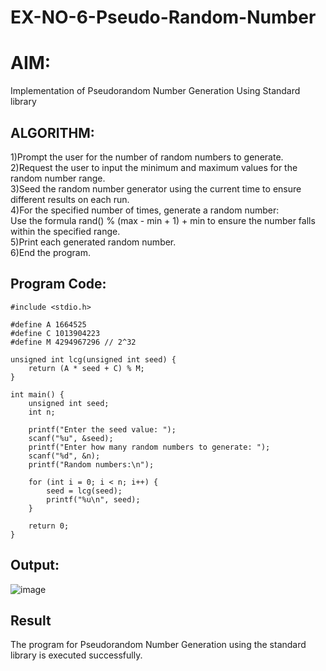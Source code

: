 # EX-NO-6-Pseudo-Random-Number

# AIM: 

Implementation of Pseudorandom Number Generation Using Standard library


## ALGORITHM:

1)Prompt the user for the number of random numbers to generate.</br>
2)Request the user to input the minimum and maximum values for the random number range.</br>
3)Seed the random number generator using the current time to ensure different results on each run.</br>
4)For the specified number of times, generate a random number:</br>
    Use the formula rand() % (max - min + 1) + min to ensure the number falls within the specified range.</br>
5)Print each generated random number.</br>
6)End the program.</br>

## Program Code:

```
#include <stdio.h>

#define A 1664525
#define C 1013904223
#define M 4294967296 // 2^32

unsigned int lcg(unsigned int seed) {
    return (A * seed + C) % M;
}

int main() {
    unsigned int seed;
    int n;

    printf("Enter the seed value: ");
    scanf("%u", &seed);
    printf("Enter how many random numbers to generate: ");
    scanf("%d", &n);
    printf("Random numbers:\n");

    for (int i = 0; i < n; i++) {
        seed = lcg(seed);
        printf("%u\n", seed);
    }

    return 0;
}
```
## Output:
![image](https://github.com/user-attachments/assets/5dacfc1e-34a3-470b-bb0b-0d6303935a06)


## Result

The program for Pseudorandom Number Generation using the standard library is executed successfully.
